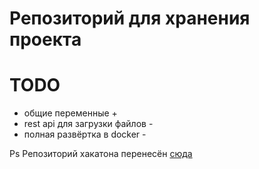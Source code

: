 # Репозиторий для хранения проекта
# TODO
- общие переменные +
- rest api для загрузки файлов -
- полная развёртка в docker -

Ps Репозиторий хакатона перенесён [сюда](https://github.com/9i5BCrUcNX5NmT/Hackaton3)
